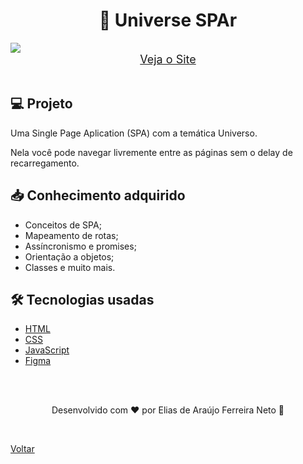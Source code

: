 <h1 align="center">🌌 Universe SPAr</h1>

<img src="./demonstracao.gif">

<div align="center">
    <a style="font-size: 18px" href="https://explorer-elias-neto.vercel.app/nivel06/stage/universe_spa" target="_blank"> Veja o Site</a>
</div>

<br>

## 💻 Projeto

Uma Single Page Aplication (SPA) com a temática Universo.

Nela você pode navegar livremente entre as páginas sem o delay de recarregamento.

## 📥 Conhecimento adquirido

- Conceitos de SPA;
- Mapeamento de rotas;
- Assíncronismo e promises;
- Orientação a objetos;
- Classes e muito mais.

## 🛠 Tecnologias usadas

- [HTML](https://www.w3schools.com/html/)
- [CSS](https://www.w3schools.com/css/default.asp)
- [JavaScript](https://developer.mozilla.org/pt-BR/docs/Web/JavaScript)
- [Figma](https://www.figma.com/design/)

<br>
<br>

<p align="center"> Desenvolvido com ❤ por Elias de Araújo Ferreira Neto 👋 <p>

<br>

<a href="../README.md">Voltar</a>
